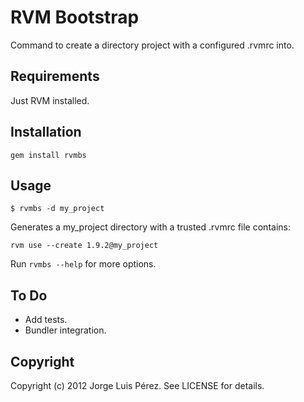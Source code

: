 RVM Bootstrap
=============

Command to create a directory project with a configured .rvmrc into.

Requirements
------------

Just RVM installed.


Installation
-----------

    gem install rvmbs

Usage
-----

    $ rvmbs -d my_project    
  
Generates a my_project directory with a trusted .rvmrc file contains:
    
    rvm use --create 1.9.2@my_project
  
Run `rvmbs --help` for more options.

To Do
-----

* Add tests. 
* Bundler integration. 

Copyright
---------

Copyright (c) 2012 Jorge Luis Pérez. See LICENSE for details.

